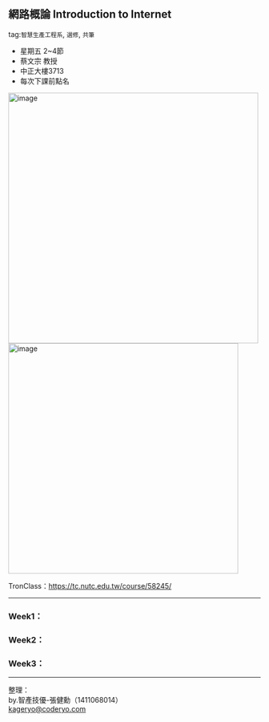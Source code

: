 ## 網路概論 Introduction to Internet
tag:`智慧生產工程系`, `選修`, `共筆`
+ 星期五 2~4節
+ 蔡文宗 教授 
+ 中正大樓3713 
+ 每次下課前點名
<img width="499" alt="image" src="https://user-images.githubusercontent.com/36478298/222943794-b6a2619a-ed67-4d7f-a495-f11117f5b4c4.png">
<img width="459" alt="image" src="https://user-images.githubusercontent.com/36478298/222943816-59eb6b5e-2990-491b-8f50-361547f67230.png">

TronClass：https://tc.nutc.edu.tw/course/58245/

---

### Week1：

### Week2：

### Week3：

---

整理：  
by.智產技優-張健勳（1411068014）  
kageryo@coderyo.com
